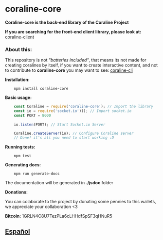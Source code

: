 # coraline-core
**Coraline-core is the back-end library of the Coraline Project**

**If you are searching for the front-end client library, please look at:** [coraline-client](https://github.com/CamiloTD/coraline-client)

### About this:
This repository is not *"batteries included"*, that means its not made for creating coralines by itself, if you want to create interactive content, and not to contribute to **coraline-core** you may want to see: [coraline-cli](https://github.com/CamiloTD/coraline-cli)

**Installation:**
```batch
	npm install coraline-core
```
**Basic usage:**
```javascript
	const Coraline = require('coraline-core'); // Import the library
	const io = require('socket.io')(); // Import socket.io
	const PORT = 8000
	
	io.listen(PORT); // Start Socket.io Server

	Coraline.createServer(io); // Configure Coraline server
	// Done! it's all you need to start working :D
```

**Running tests:**

```batch
	npm test
```

**Generating docs:**

```batch
	npm run generate-docs
```
The documentation will be generated in **./jsdoc** folder

**Donations:**

You can colaborate to the project by donating some pennies to this wallets, we appreciate your collaboration <3

**Bitcoin:** 1GRLN4C8U7TezPLa6cLHHdfSpSF3qHNuR5

## [Español](/es/README.md)